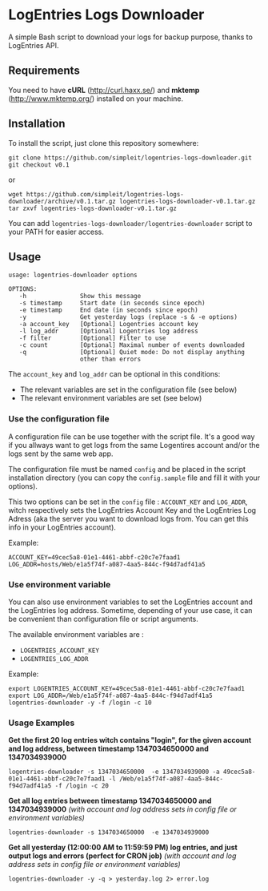 LogEntries Logs Downloader
====================

A simple Bash script to download your logs for backup purpose, thanks to LogEntries API.

Requirements
---------------------

You need to have **cURL** (http://curl.haxx.se/) and **mktemp** (http://www.mktemp.org/) installed on your machine.

Installation
---------------------
To install the script, just clone this repository somewhere:

    git clone https://github.com/simpleit/logentries-logs-downloader.git
    git checkout v0.1

or

    wget https://github.com/simpleit/logentries-logs-downloader/archive/v0.1.tar.gz logentries-logs-downloader-v0.1.tar.gz
    tar zxvf logentries-logs-downloader-v0.1.tar.gz

You can add `logentries-logs-downloader/logentries-downloader` script to your PATH for easier access.

Usage
---------------------

    usage: logentries-downloader options

    OPTIONS:
       -h               Show this message
       -s timestamp     Start date (in seconds since epoch)
       -e timestamp     End date (in seconds since epoch)
       -y               Get yesterday logs (replace -s & -e options)
       -a account_key   [Optional] Logentries account key
       -l log_addr      [Optional] Logentries log address
       -f filter        [Optional] Filter to use
       -c count         [Optional] Maximal number of events downloaded
       -q               [Optional] Quiet mode: Do not display anything 
                        other than errors

The `account_key` and `log_addr` can be optional in this conditions:
*   The relevant variables are set in the configuration file (see below)
*   The relevant environment variables are set (see below)

### Use the configuration file  
A configuration file can be use together with the script file. It's a good way if you allways want to get logs from the same Logentires account and/or the logs sent by the same web app.

The configuration file must be named `config` and be placed in the script installation directory (you can copy the `config.sample` file and fill it with your options).

This two options can be set in the `config` file : `ACCOUNT_KEY` and `LOG_ADDR`, witch respectively sets the LogEntries Account Key and the LogEntries Log Adress (aka the server you want to download logs from. You can get this info in your LogEntries account).

Example:

    ACCOUNT_KEY=49cec5a8-01e1-4461-abbf-c20c7e7faad1
    LOG_ADDR=hosts/Web/e1a5f74f-a087-4aa5-844c-f94d7adf41a5

### Use environment variable

You can also use environment variables to set the LogEntries account and the LogEntries log address.
Sometime, depending of your use case, it can be convenient than configuration file or script arguments.

The available environment variables are :
*   `LOGENTRIES_ACCOUNT_KEY`
*   `LOGENTRIES_LOG_ADDR`

Example:

    export LOGENTRIES_ACCOUNT_KEY=49cec5a8-01e1-4461-abbf-c20c7e7faad1
    export LOG_ADDR=/Web/e1a5f74f-a087-4aa5-844c-f94d7adf41a5
    logentries-downloader -y -f /login -c 10

### Usage Examples

**Get the first 20 log entries witch contains "login", for the given account and log address, between timestamp 1347034650000 and 1347034939000**

    logentries-downloader -s 1347034650000	-e 1347034939000 -a 49cec5a8-01e1-4461-abbf-c20c7e7faad1 -l /Web/e1a5f74f-a087-4aa5-844c-f94d7adf41a5 -f /login -c 20

**Get all log entries between timestamp 1347034650000 and 1347034939000** *(with account and log address sets in config file or environment variables)*

    logentries-downloader -s 1347034650000	-e 1347034939000

**Get all yesterday (12:00:00 AM to 11:59:59 PM) log entries, and just output logs and errors (perfect for CRON job)** *(with account and log address sets in config file or environment variables)*

    logentries-downloader -y -q > yesterday.log 2> error.log
